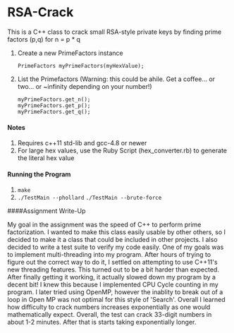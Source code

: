 RSA-Crack
==========

This is a C++ class to crack small RSA-style private keys by finding prime factors (p,q) for n = p * q

1. Create a new PrimeFactors instance
    ```
    PrimeFactors myPrimeFactors(myHexValue);
    ```

2. List the Primefactors (Warning: this could be ahile. Get a coffee... or two... or ~infinity depending on your number!)
    ```
    myPrimeFactors.get_n();
    myPrimeFactors.get_p();
    myPrimeFactors.get_q();
    ```

#### Notes

1. Requires c++11 std-lib and gcc-4.8 or newer
2. For large hex values, use the Ruby Script (hex_converter.rb) to generate the literal hex value


#### Running the Program
1. ```make```
2. ```./TestMain --phollard``` ```./TestMain --brute-force```


####Assignment Write-Up

My goal in the assignment was the speed of C++ to perform prime factorization. I wanted to make this class easily usable by other others, so I decided to make it a class that could be included in other projects. I also decided to write a test suite to verify my code easily. One of my goals was to implement multi-threading into my program. After hours of trying to figure out the correct way to do it, I settled on attempting to use C++11's new threading features. This turned out to be a bit harder than expected. After finally getting it working, it actually slowed down my program by a decent bit! I knew this because I implemented CPU Cycle counting in my program. I later tried using OpenMP, however the inablity to break out of a loop in Open MP was not optimal for this style of 'Search'. Overall I learned how difficulty to crack numbers increases exponentially as one would mathematically expect. Overall, the test can crack 33-digit numbers in about 1-2 minutes. After that is starts taking exponentially longer.
